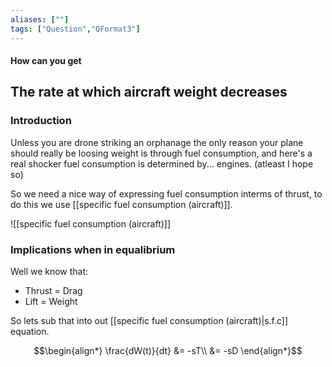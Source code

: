 ```yaml
---
aliases: [""]
tags: ["Question","QFormat3"]
---
```


#### How can you get
## The rate at which aircraft weight decreases
### Introduction
Unless you are drone striking an orphanage the only reason your plane should really be loosing weight is through fuel consumption, and here's a real shocker fuel consumption is determined by... engines. (atleast I hope so)

So we need a nice way of expressing fuel consumption interms of thrust, to do this we use [[specific fuel consumption (aircraft)]].

![[specific fuel consumption (aircraft)]]

### Implications when in equalibrium

Well we know that:
- Thrust = Drag
- Lift = Weight

So lets sub that into out [[specific fuel consumption (aircraft)|s.f.c]] equation.

$$\begin{align*}
  \frac{dW(t)}{dt}  &= -sT\\
&= -sD
\end{align*}$$